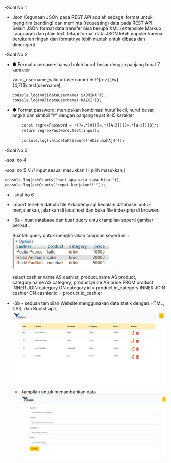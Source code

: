  -Soal No 1
  * Json
    Kegunaan JSON pada REST API adalah sebagai format untuk mengirim (sending) dan meminta     (requesting) data pada REST API. Selain JSON format data transfer bisa berupa XML (eXtensible Markup Language) dan plain text, tetapi format data JSON lebih populer karena berukuran ringan dan formatnya lebih mudah untuk dibaca dan dimengerti.

-Soal No 2

  * ● Format username: hanya boleh huruf besar dengan panjang tepat 7 karakter

      var is_username_valid = (username) => /^[a-z] [\w] {4,7}$/.test(username);

		console.log(validateUsername('SABRINA'));
  		console.log(validateUsername('RAZKI'));


* ● Format password: merupakan kombinasi huruf kecil, huruf besar, angka dan
    simbol "#" dengan panjang tepat 9-15 karakter         


          const regrexPassword = /(?=.*[#](?=.*)[A-Z])(?=.*[a-z]){8}/;
    	  return regrexPassword.test(input);

  		  console.log(validataPassword('#DirumahAj4'));

-Soal No 3
   
-soal no 4

-soal no 5
	// // input sesuai masukkan!! ( pilih masukkan )


	console.log(getCounts("hari apa saja saya bisa!")); 
	console.log(getCounts("cepat kerjakan!!!")); 

* -soal no 6

 - Import terlebih dahulu file Arkademy.sql kedalam database. untuk menjalankan, jalankan di localhost dan buka file index.php di browser.

  * -6a - buat database dan buat query untuk tampilan seperti gambar berikut..
 
	 Buatlah query untuk menghasilkan tampilan seperti ini :
     ![gambar(5)](https://github.com/Mrmgnt/arkademy-batch16-2/blob/master/soal6/6a.png)

  	select cashier.name AS cashier, product.name AS product, category.name AS category, product.price AS price
 	 FROM product
  	INNER JOIN category ON category.id = product.id_category
  	INNER JOIN cashier ON cashier.id = product.id_cashier

  * -6b -  sebuah tampilan Website menggunakan data statik dengan HTML, CSS, dan Bootstrap
{
    ![gambar(5)](https://github.com/Mrmgnt/arkademy-batch16-2/blob/master/soal6/ss1.png)
    * -tampilan untuk menambahkan data
    ![gambar(5)](https://github.com/Mrmgnt/arkademy-batch16-2/blob/master/soal6/ss2.png)
  




   
